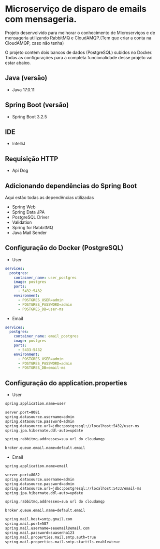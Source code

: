 # Microserviço de disparo de emails com mensageria.

Projeto desenvolvido para melhorar o conhecimento de Microserviços e de mensageria utilizando RabbitMQ e CloudAMQP.(Tem que criar a conta na CloudAMQP, caso não tenha)

O projeto contém dois bancos de dados (PostgreSQL) subidos no Docker. Todas as configurações para a completa funcionalidade desse projeto vai estar abaixo. 

## Java (versão)
- Java 17.0.11

## Spring Boot (versão)
- Spring Boot 3.2.5

## IDE
- IntelliJ

## Requisição HTTP
- Api Dog

## Adicionando dependências do Spring Boot
Aqui estão todas as dependências utilizadas

- Spring Web
- Spring Data JPA
- PostgreSQL Driver
- Validation
- Spring for RabbitMQ
- Java Mail Sender

## Configuração do Docker (PostgreSQL)

- User

```yml
services:
  postgres:
    container_name: user_postgres
    image: postgres
    ports:
      - 5432:5432
    environment:
      - POSTGRES_USER=admin
      - POSTGRES_PASSWORD=admin
      - POSTGRES_DB=user-ms
```

- Email

```yml
services:
  postgres:
    container_name: email_postgres
    image: postgres
    ports:
      - 5433:5432
    environment:
      - POSTGRES_USER=admin
      - POSTGRES_PASSWORD=admin
      - POSTGRES_DB=email-ms
```

## Configuração do application.properties

- User

```bash
spring.application.name=user

server.port=8081
spring.datasource.username=admin
spring.datasource.password=admin
spring.datasource.url=jdbc:postgresql://localhost:5432/user-ms
spring.jpa.hibernate.ddl-auto=update

spring.rabbitmq.addresses=sua url do cloudamqp

broker.queue.email.name=default.email
```

- Email

```bash
spring.application.name=email

server.port=8082
spring.datasource.username=admin
spring.datasource.password=admin
spring.datasource.url=jdbc:postgresql://localhost:5433/email-ms
spring.jpa.hibernate.ddl-auto=update

spring.rabbitmq.addresses=sua url do cloudamqp

broker.queue.email.name=default.email

spring.mail.host=smtp.gmail.com
spring.mail.port=587
spring.mail.username=seuemail@email.com
spring.mail.password=suasenha123
spring.mail.properties.mail.smtp.auth=true
spring.mail.properties.mail.smtp.starttls.enable=true
```
